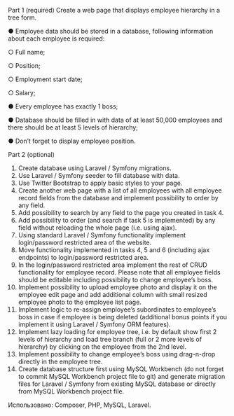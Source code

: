 Part 1 (required)
Create a web page that displays employee hierarchy in a tree form.

● Employee data should be stored in a database, following information about each
employee is required:

○ Full name;

○ Position;

○ Employment start date;

○ Salary;

● Every employee has exactly 1 boss;

● Database should be filled in with data of at least 50,000 employees and there should
be at least 5 levels of hierarchy;

● Don’t forget to display employee position.

Part 2 (optional)

1. Create database using Laravel / Symfony migrations.
2. Use Laravel / Symfony seeder to fill database with data.
3. Use Twitter Bootstrap to apply basic styles to your page.
4. Create another web page with a list of all employees with all employee record fields
from the database and implement possibility to order by any field.
5. Add possibility to search by any field to the page you created in task 4.
6. Add possibility to order (and search if task 5 is implemented) by any field without
reloading the whole page (i.e. using ajax).
7. Using standard Laravel / Symfony functionality implement login/password restricted
area of the website.
8. Move functionality implemented in tasks 4, 5 and 6 (including ajax endpoints) to
login/password restricted area.
9. In the login/password restricted area implement the rest of CRUD functionality for
employee record. Please note that all employee fields should be editable including
possibility to change employee’s boss.
10. Implement possibility to upload employee photo and display it on the employee edit
page and add additional column with small resized employee photo to the
employee list page.
11. Implement logic to re-assign employee’s subordinates to employee’s boss in case if
employee is being deleted (additional bonus points if you implement it using Laravel
/ Symfony ORM features).
12. Implement lazy loading for employee tree, i.e. by default show first 2 levels of
hierarchy and load tree branch (full or 2 more levels of hierarchy) by clicking on the
employee from the 2nd level.
13. Implement possibility to change employee’s boss using drag-n-drop directly in the
employee tree.
14. Create database structure first using MySQL Workbench (do not forget to commit
MySQL Workbench project file to git) and generate migration files for Laravel /
Symfony from existing MySQL database or directly from MySQL Workbench project
file.



Использовано: Composer, PHP, MySQL, Laravel.
